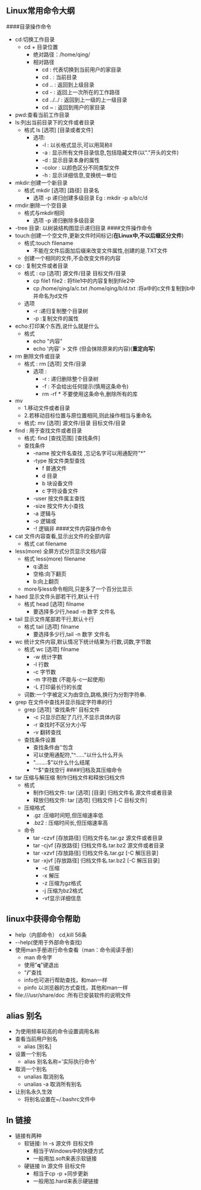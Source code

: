 ## Linux常用命令大纲
####目录操作命令
- cd:切换工作目录
  - cd + 目录位置
    - 绝对路径：/home/qing/
    - 相对路径  
      - cd : 代表切换到当前用户的家目录
      - cd . : 当前目录
      - cd .. : 返回到上级目录
      - cd - : 返回上一次所在的工作路径
      - cd ../../ : 返回到上一级的上一级目录
      - cd ~ : 返回到用户的家目录
- pwd:查看当前工作目录
- ls:列出当前目录下的文件或者目录
  - 格式  ls [选项] [目录或者文件]
    - 选项:
      - -l : 以长格式显示,可以用简称ll
      - -a : 显示所有文件目录信息,包括隐藏文件(以"."开头的文件)
      - -d : 显示目录本身的属性
      - -color : 以颜色区分不同类型文件
      - -h : 显示详细信息,变换统一单位
- mkdir:创建一个新目录
  - 格式  mkdir [选项] [路径] 目录名
    - 选项 -p 递归创建多级目录 Eg : mkdir -p a/b/c/d
- rmdir:删除一个空目录
  - 格式与mkdir相同
    - 选项 -p 递归删除多级目录
- -tree 目录: 以树装结构图显示递归目录
####文件操作命令
- touch:创建一个空文件,更新文件时间标记(**在Linux中,不以后缀区分文件**)
  - 格式:touch filename
    - 不能在文件后面加后缀来改变文件属性,创建的是.TXT文件
  - 创建一个相同的文件,不会改变文件的内容 
- cp : 复制文件或者目录
  - 格式 : cp [选项] 源文件/目录  目标文件/目录
    - cp file1 file2 : 将file1中的内容复制到file2中
    - cp /home/qing/a/c.txt  /home/qing/b/d.txt :将a中的c文件复制到b中并命名为d文件
  - 选项 
    - -r :递归复制整个目录树 
    - -p :复制文件的属性
- echo:打印某个东西,说什么就是什么
  - 格式 
    - echo "内容"
    - echo '内容' > 文件 (但会抹除原来的内容)(**重定向写**)
- rm 删除文件或目录
  - 格式 : rm [选项] 文件/目录
    - 选项 :
      - -r : 递归删除整个目录树
      - -f : 不会给出任何提示(慎用这条命令)
      - rm -rf * 不要使用这条命令,删除所有的库
- mv 
  - 1.移动文件或者目录
  - 2.若移动目标位置与原位置相同,则此操作相当与重命名
  - 格式: mv [选项] 源文件/目录 目标文件/目录
- find : 用于查找文件或者目录
  - 格式: find [查找范围] [查找条件]
  - 查找条件
    - -name 按文件名查找 ,忘记名字可以用通配符"*"
    - -type 按文件类型查找
      - f 普通文件
      - d 目录
      - b 块设备文件
      - c 字符设备文件
    -  -user 按文件属主查找
    -  -size 按文件大小查找
    -  -a 逻辑与
    -  -o 逻辑或
    -  -! 逻辑非
####文件内容操作命令
- cat 文件内容查看,显示出文件的全部内容
  - 格式 cat filename
- less(more) 全屏方式分页显示文档内容
  - 格式 less(more) filename
    - q:退出
    - 空格:向下翻页
    - b:向上翻页
  - more与less命令相同,只是多了一个百分比显示
- haed 显示文件头部若干行,默认十行
  - 格式 head [选项] filname
    - 要选择多少行,head -n 数字 文件名
- tail 显示文件尾部若干行,默认十行
  - 格式 tail [选项] filname
    - 要选择多少行,tail -n 数字 文件名
- wc 统计文件内容,默认情况下统计结果为:行数,词数,字节数
  - 格式 wc [选项] filname
    - -w 统计字数
    - -l 行数
    - -c 字节数
    - -m 字符数 (不能与-c一起使用)
    - -L 打印最长行的长度
  - 词数:一个字被定义为由空白,跳格,换行为分割字符串.
- grep 在文件中查找并显示指定字符串的行
  - grep [选项] '查找条件' 目标文件
    - -c 只显示匹配了几行,不显示具体内容
    - -r 查找时不区分大小写
    - -v 翻转查找
  - 查找条件设置
    - 查找条件由''包含
    - 可以使用通配符,"^......"以什么什么开头
    - "........$"以什么什么结尾
    - "^$"查找空行
####归档及其压缩命令
- tar 压缩与解压缩 制作归档文件和释放归档文件
  - 格式 
    - 制作归档文件: tar [选项] [目录] 归档文件名  源文件或者目录
    - 释放归档文件: tar [选项] 归档文件 [-C 目标文件]
  - 压缩格式
    - .gz :压缩时间短,但压缩速率低
    - .bz2 : 压缩时间长,但压缩速率高
  - 命令
    - tar -czvf [存放路径] 归档文件名.tar.gz 源文件或者目录
    - tar -cjvf [存放路径] 归档文件名.tar.bz2 源文件或者目录
    - tar -xzvf [存放路径] 归档文件名.tar.gz [-C 解压目录]
    - tar -xjvf [存放路径] 归档文件名.tar.bz2 [-C 解压目录]
      - -c 压缩 
      - -x 解压
      - -z 压缩为gz格式 
      - -j 压缩为bz2格式
      - -vf显示详细信息 
## linux中获得命令帮助
- help（内部命令） cd,kill 56条
- --help(使用于外部命令查找)
- 使用man手册进行命令查看（man：命令阅读手册）
  - man 命令字
  - 使用"**q**"键退出
  - "**/**"查找
  - info也可进行帮助查找，和man一样
  - pinfo 以浏览器的方式查找，其他和man一样
- file:///usr/share/doc :所有已安装软件的说明文件
## alias 别名
- 为使用频率较高的命令设置调用名称
- 查看当前用户别名
  - alias [别名]
- 设置一个别名
  - alias 别名名称='实际执行命令'
- 取消一个别名
  - unalias 取消别名
  - unalias -a 取消所有别名
- 让别名永久生效
  - 将别名设置在~/.bashrc文件中
## ln  链接
- 链接有两种
  - 软链接: ln -s 源文件 目标文件
    - 相当于Windows中的快捷方式
    - 一般用加.soft来表示软链接
  - 硬链接 ln 源文件 目标文件
    - 相当于cp -p +同步更新 
    - 一般用加.hard来表示硬链接
